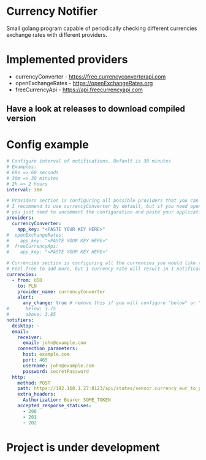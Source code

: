 # Currency Notifier
Small golang program capable of periodically checking different currencies exchange rates with different providers.

# Implemented providers
- currencyConverter - https://free.currencyconverterapi.com
- openExchangeRates - https://openExchangeRates.org
- freeCurrencyApi -  https://api.freecurrencyapi.com

## Have a look at releases to download compiled version

# Config example

```yaml
# Configure interval of notifications. Default is 30 minutes
# Examples:
# 60s => 60 seconds
# 30m => 30 minutes
# 2h => 2 hours
interval: 30m

# Providers section is configuring all possible providers that you can use.
# I recommend to use currencyConverter by default, but if you need openExchangeRates.org
# you just need to uncomment the configuration and paste your application key
providers:
  currencyConverter:
    app_key: "<PASTE YOUR KEY HERE>"
#  openExchangeRates:
#    app_key: "<PASTE YOUR KEY HERE>"
#  freeCurrencyApi:
#    app_key: "<PASTE YOUR KEY HERE>"

# Currencies section is configuring all the currencies you would like to track.
# Feel free to add more, but 1 currency rate will result in 1 notification.
currencies:
  - from: USD
    to: PLN
    provider_name: currencyConverter
    alert:
      any_change: true # remove this if you will configure "below" or "above" parameters
#      below: 3.75
#      above: 3.85
notifiers:
  desktop: ~
  email:
    receiver:
      email: john@example.com
    connection_parameters:
      host: example.com
      port: 465
      username: john@example.com
      password: secretPassword
  http:
    method: POST
    path: https://192.168.1.27:8123/api/states/sensor.currency_eur_to_pln # Works with HomeAssistant
    extra_headers:
      Authorization: Bearer SOME_TOKEN
    accepted_response_statuses:
      - 200
      - 201
      - 202

```

# Project is under development
